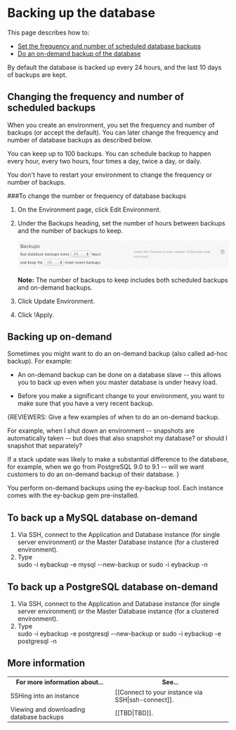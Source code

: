 # Backing up the database

This page describes how to:

* [Set the frequency and number of scheduled database backups][1]
* [Do an on-demand backup of the database][2] 

By default the database is backed up every 24 hours, and the last 10 days of backups are kept.


<h2 id="topic1">Changing the frequency and number of scheduled backups</h2>

When you create an environment, you set the frequency and number of backups (or accept the default). You can later change the frequency and number of database backups as described below.

You can keep up to 100 backups. You can schedule backup to happen every hour, every two hours, four times a day, twice a day, or daily.

You don't have to restart your environment to change the frequency or number of backups.

###To change the number or frequency of database backups

1. On the Environment page, click Edit Environment.  
2. Under the Backups heading, set the number of hours between backups and the number of backups to keep.

    ![Backup Options](images/backup_options.png)

    **Note:** The number of backups to keep includes both scheduled backups and on-demand backups.  
3. Click Update Environment.
4. Click !Apply.

<h2 id="topic2"> Backing up on-demand</h2>

Sometimes you might want to do an on-demand backup (also called ad-hoc backup). For example:
	
* An on-demand backup can be done on a database slave -- this allows you to back up even when you master database is under heavy load. 

* Before you make a significant change to your environment, you want to make sure that you have a very recent backup.


<it>{REVIEWERS: Give a few examples of when to do an on-demand backup. 
	
For example, when I shut down an environment -- snapshots are automatically taken -- but does that also snapshot my database? or should I snapshot that separately?

If a stack update was likely to make a substantial difference to the database, for example, when we go from PostgreSQL 9.0 to 9.1 -- will we want customers to do an on-demand backup of their database. }</it>

You perform on-demand backups using the ey-backup tool. Each instance comes with the ey-backup gem pre-installed.

## To back up a MySQL database on-demand 

1. Via SSH, connect to the Application and Database instance (for single server environment) or the Master Database instance (for a clustered environment).  
2. Type  
        sudo -i eybackup -e mysql --new-backup
    or
        sudo -i eybackup -n


## To back up a PostgreSQL database on-demand 

1. Via SSH, connect to the Application and Database instance (for single server environment) or the Master Database instance (for a clustered environment).  
2. Type  
        sudo -i eybackup -e postgresql --new-backup
	or
		sudo -i eybackup -e postgresql -n


<h2 id="topic5"> More information</h2>

<table>
	  <tr>
	    <th>For more information about...</th><th>See...</th>
	  </tr>
	  <tr>
	    <td>SSHing into an instance</td><td>[[Connect to your instance via SSH|ssh-connect]].</td>
	  </tr> 
	 <tr>
	    <td>Viewing and downloading database backups</td><td>[[TBD|TBD]].</td>
	  </tr>
	</table>

[1]: #topic1        "topic1"
[2]: #topic2        "topic2"
